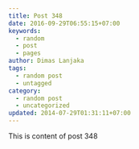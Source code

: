 ```yaml
---
title: Post 348
date: 2016-09-29T06:55:15+07:00
keywords:
  - random
  - post
  - pages
author: Dimas Lanjaka
tags:
  - random post
  - untagged
category:
  - random post
  - uncategorized
updated: 2014-07-29T01:31:11+07:00
---
```

This is content of post 348